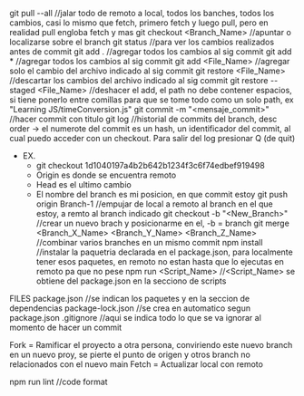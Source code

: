 git pull --all //jalar todo de remoto a local, todos los banches, todos los cambios, casi lo mismo que fetch, primero fetch y luego pull, pero en realidad pull engloba fetch y mas
git checkout <Branch_Name> //apuntar o localizarse sobre el branch
git status //para ver los cambios realizados antes de commit
git add . //agregar todos los cambios al sig commit
git add * //agregar todos los cambios al sig commit
git add <File_Name> //agregar solo el cambio del archivo indicado al sig commit
git restore <File_Name> //descartar los cambios del archivo indicado al sig commit
git restore --staged <File_Name> //deshacer el add, el path no debe contener espacios, si tiene ponerlo entre comillas para que se tome todo como un solo path, ex "Learning JS/timeConversion.js"
git commit -m "<mensaje_commit>" //hacer commit con titulo
git log //historial de commits del branch, desc order -> el numerote del commit es un hash, un identificador del commit, al cual puedo acceder con un checkout. Para salir del log presionar Q (de quit)
- EX. 
	- git checkout 1d1040197a4b2b642b1234f3c6f74edbef919498
	- Origin es donde se encuentra remoto
	- Head es el ultimo cambio
	- El nombre del branch es mi posicion, en que commit estoy 
git push origin Branch-1 //empujar de local a remoto al branch en el que estoy, a remto al branch indicado
git checkout -b "<New_Branch>" //crear un nuevo brach y posicionarme en el, -b = branch
git merge <Branch_X_Name> <Branch_Y_Name> <Branch_Z_Name> //combinar varios branches en un mismo commit
npm install //instalar la paquetria declarada en el package.json, para localmente tener esos paquetes, en remoto no estan hasta que lo ejecutas en remoto pa que no pese
npm run <Script_Name> //<Script_Name> se obtiene del package.json en la secciono de scripts

FILES
package.json //se indican los paquetes y en la seccion de dependencias
package-lock.json //se crea en automatico segun package.json
.gitignore //aqui se indica todo lo que se va ignorar al momento de hacer un commit

Fork = Ramificar el proyecto a otra persona, conviriendo este nuevo branch en un nuevo proy, se pierte el punto de origen y otros branch no relacionados con el nuevo main
Fetch = Actualizar local con remoto

npm run lint //code format
